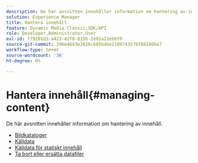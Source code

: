```yaml
---
description: De här avsnitten innehåller information om hantering av innehåll.
solution: Experience Manager
title: Hantera innehåll
feature: Dynamic Media Classic,SDK/API
role: Developer,Administrator,User
exl-id: f79201d3-a423-42f0-815b-2e91a22eb6f0
source-git-commit: 206e4643e3926cb85b4be2189743578f88180be7
workflow-type: tm+mt
source-wordcount: '36'
ht-degree: 0%

---
```


# Hantera innehåll{#managing-content}

De här avsnitten innehåller information om hantering av innehåll.

* [Bildkataloger](c-image-catalogs.md)
* [Källdata](r-source-data.md)
* [Källdata för statiskt innehåll](c-static-content-source-data.md)
* [Ta bort eller ersätta datafiler](c-deleting-or-replacing-data-files.md)
